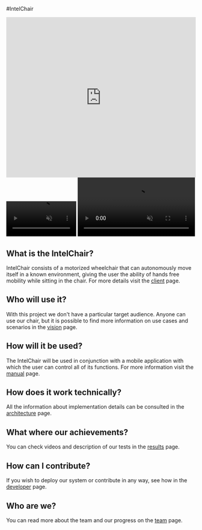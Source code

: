 #IntelChair

  <iframe width="100%" height="425" src="https://www.youtube.com/embed/jOrKNB-G2rE" frameborder="0" allow="accelerometer; autoplay; encrypted-media; gyroscope; picture-in-picture" allowfullscreen onload="this.style.height=this.contentDocument.body.scrollHeight +'px';"></iframe>

<video width="37%" controls muted autoplay loop>
  <source src="rotateFinal.mp4" type="video/mp4" />
  Your browser does not support the video tag.
</video>

<video width="62%" controls muted autoplay loop>
  <source src="oitosFinal.mp4" type="video/mp4" />
  Your browser does not support the video tag.
</video>

## What is the IntelChair?

IntelChair consists of a motorized wheelchair that can autonomously move itself in a known environment, giving the user the ability of hands free mobility while sitting in the chair. For more details visit the [client](client/client.md) page.

## Who will use it?

With this project we don't have a particular target audience. Anyone can use our chair, but it is possible to find more information on use cases and scenarios in the [vision](vision/personas.md) page.

## How will it be used?

The IntelChair will be used in conjunction with a mobile application with which the user can control all of its functions. For more information visit the [manual](manual.md) page.

## How does it work technically?

All the information about implementation details can be consulted in the [architecture](architecture/system.md) page.

## What where our achievements?

You can check videos and description of our tests in the [results](results.md) page.

## How can I contribute?

If you wish to deploy our system or contribute in any way, see how in the [developer](developer.md) page.

## Who are we?

You can read more about the team and our progress on the [team](team/team.md) page.